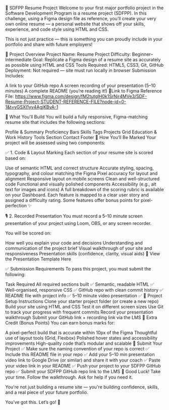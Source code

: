 💼 SDFPP Resume Project
Welcome to your first major portfolio project in the Software Development Program is a resume project (SDFPP). In this challenge, using a Figma design file as reference, you’ll create your very own online resume — a personal website that shows off your skills, experience, and code style using HTML and CSS.

This is not just practice — this is something you can proudly include in your portfolio and share with future employers!

📌 Project Overview
Project Name: Resume Project
Difficulty: Beginner–Intermediate
Goal: Replicate a Figma design of a resume site as accurately as possible using HTML and CSS
Tools Required: HTML5, CSS3, Git, GitHub
Deployment: Not required — site must run locally in browser
Submission Includes:

A link to your GitHub repo
A screen recording of your presentation (5–10 minutes)
A complete README (you’re reading it!)
🎨Link to Figma Reference File: https://www.figma.com/design/fM2tutgIH0k1SrNir4MVe3/SDF-Resume-Project-STUDENT-REFERENCE-FILE?node-id=0-1&t=yGSXI1yv4AgjKBvA-1

🧠 What You'll Build
You will build a fully responsive, Figma-matching resume site that includes the following sections:

Profile & Summary
Proficiency Bars
Skills Tags
Projects Grid
Education & Work History
Tools Section
Contact Footer
🧪 How You’ll Be Marked
Your project will be assessed using two components:

✅ 1. Code & Layout Marking
Each section of your resume site is scored based on:

Use of semantic HTML and correct structure
Accurate styling, spacing, typography, and colour matching the Figma
Pixel accuracy for layout and alignment
Responsive layout on mobile screens
Clean and well-structured code
Functional and visually polished components
Accessibility (e.g., alt text for images and icons)
A full breakdown of the scoring rubric is available on your Dashboard. Each feature is mapped to a clear user story and assigned a difficulty rating. Some features offer bonus points for pixel-perfection ✨

🎙️ 2. Recorded Presentation
You must record a 5–10 minute screen presentation of your project using Loom, OBS, or any screen recorder.

You will be scored on:

How well you explain your code and decisions
Understanding and communication of the project brief
Visual walkthrough of your site and responsiveness
Presentation skills (confidence, clarity, visual aids)
📎 View the Presentation Template Here

✅ Submission Requirements
To pass this project, you must submit the following:

Task	Required
All required sections built	✅
Semantic, readable HTML	✅
Well-organised, responsive CSS	✅
GitHub repo with clean commit history	✅
README file with project info	✅
5–10 minute video presentation	✅
🧰 Project Setup Instructions
Clone your starter project folder (or create a new repo)
Build your site using HTML and CSS
Test it on different screen sizes
Use Git to track your progress with frequent commits
Record your presentation walkthrough
Submit your GitHub link + recording link via the LMS
🎯 Extra Credit (Bonus Points)
You can earn bonus marks for:

A pixel-perfect build that is accurate within 10px of the Figma
Thoughtful use of layout tools (Grid, Flexbox)
Polished hover states and accessibility improvements
High-quality code that’s modular and scalable
📩 Submit Your Project
✅ Make sure the naming convention of your repo is correct
✅ Include this README file in your repo
✅ Add your 5–10 min presentation video link to Google Drive (or similar) and share it with your coach
✅ Paste your video link in your README
✅ Push your project to your SDFPP GitHub repo
✅ Submit your SDFPP GitHub repo link to the LMS
🙌 Good Luck!
Take your time. Follow the walkthrough. Ask for help if you need it.

You're not just building a resume site — you're building confidence, skills, and a real piece of your future portfolio.

You’ve got this. Let’s go! 🚀
